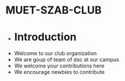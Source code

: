 # MUET-SZAB-CLUB
- # Introduction
- Welcome to our club organization
- We are goup of team of dsc at our campus
- We welcome your contributions here
- We encourage newbies to contribute 
